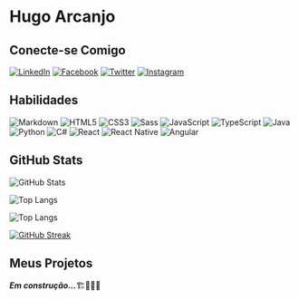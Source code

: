 # Hugo Arcanjo

## Conecte-se Comigo

[![LinkedIn](https://img.shields.io/badge/LinkedIn-000?style=for-the-badge&logo=linkedin&logoColor=0E76A8)](https://www.linkedin.com/in/harcanjo/) [![Facebook](https://img.shields.io/badge/Facebook-000?style=for-the-badge&logo=facebook)](https://www.facebook.com/SEUUSERNAME/) [![Twitter](https://img.shields.io/badge/Twitter-000?style=for-the-badge&logo=twitter)](https://twitter.com/SEUUSERNAME) [![Instagram](https://img.shields.io/badge/Instagram-000?style=for-the-badge&logo=instagram)](https://www.instagram.com/SEUUSERNAME/)

## Habilidades

![Markdown](https://img.shields.io/badge/Markdown-000?style=for-the-badge&logo=markdown) ![HTML5](https://img.shields.io/badge/HTML5-000?style=for-the-badge&logo=html5) ![CSS3](https://img.shields.io/badge/CSS3-000?style=for-the-badge&logo=css3&logoColor=264CE4) ![Sass](https://img.shields.io/badge/Sass-000?style=for-the-badge&logo=sass) ![JavaScript](https://img.shields.io/badge/JavaScript-000?style=for-the-badge&logo=javascript) ![TypeScript](https://img.shields.io/badge/TypeScript-000?style=for-the-badge&logo=typescript) ![Java](https://img.shields.io/badge/Java-000?style=for-the-badge&logo=java) ![Python](https://img.shields.io/badge/Python-000?style=for-the-badge&logo=python) ![C#](https://img.shields.io/badge/C%23-000?style=for-the-badge&logo=c-sharp&logoColor=823085) ![React](https://img.shields.io/badge/React-000?style=for-the-badge&logo=react) ![React Native](https://img.shields.io/badge/React-Native-000?style=for-the-badge&logo=React-Native) ![Angular](https://img.shields.io/badge/Angular-000?style=for-the-badge&logo=angular&logoColor=C3002F)

## GitHub Stats

![GitHub Stats](https://github-readme-stats.vercel.app/api?username=harcanjo&theme=transparent&bg_color=000&border_color=30A3DC&show_icons=true&icon_color=30A3DC&title_color=E94D5F&text_color=FFF)

![Top Langs](https://github-readme-stats-git-masterrstaa-rickstaa.vercel.app/api/top-langs/?username=harcanjo&bg_color=000&border_color=30A3DC&title_color=E94D5F&text_color=FFF)

![Top Langs](https://github-readme-stats-git-masterrstaa-rickstaa.vercel.app/api/top-langs/?username=harcanjo&layout=compact&bg_color=000&border_color=30A3DC&title_color=E94D5F&text_color=FFF)

[![GitHub Streak](https://streak-stats.demolab.com/?user=harcanjo&theme=bear&background=000&border=30A3DC&dates=FFF)](https://git.io/streak-stats)

## Meus Projetos

***Em construção...***🏗️👷🏽‍♂️